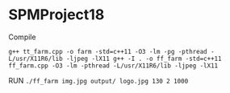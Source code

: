 # SPMProject18

Compile 

`g++ tt_farm.cpp -o farm -std=c++11 -O3 -lm -pg -pthread -L/usr/X11R6/lib -ljpeg -lX11
 g++ -I . -o ff_farm -std=c++11 ff_farm.cpp -O3 -lm -pthread -L/usr/X11R6/lib -ljpeg -lX11`
 
 
 RUN `./ff_farm img.jpg output/ logo.jpg 130 2 1000` 
 
 

